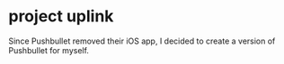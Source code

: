 # project uplink

Since Pushbullet removed their iOS app, I decided to create a version of Pushbullet for myself.
